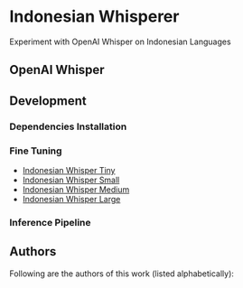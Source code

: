 # Indonesian Whisperer
Experiment with OpenAI Whisper on Indonesian Languages

## OpenAI Whisper

## Development

### Dependencies Installation

### Fine Tuning

- [Indonesian Whisper Tiny](https://huggingface.co/cahya/whisper-tiny-id)
- [Indonesian Whisper Small](https://huggingface.co/cahya/whisper-small-id)
- [Indonesian Whisper Medium](https://huggingface.co/cahya/whisper-medium-id)
- [Indonesian Whisper Large](https://huggingface.co/cahya/whisper-large-id)

### Inference Pipeline

## Authors

Following are the authors of this work (listed alphabetically):

